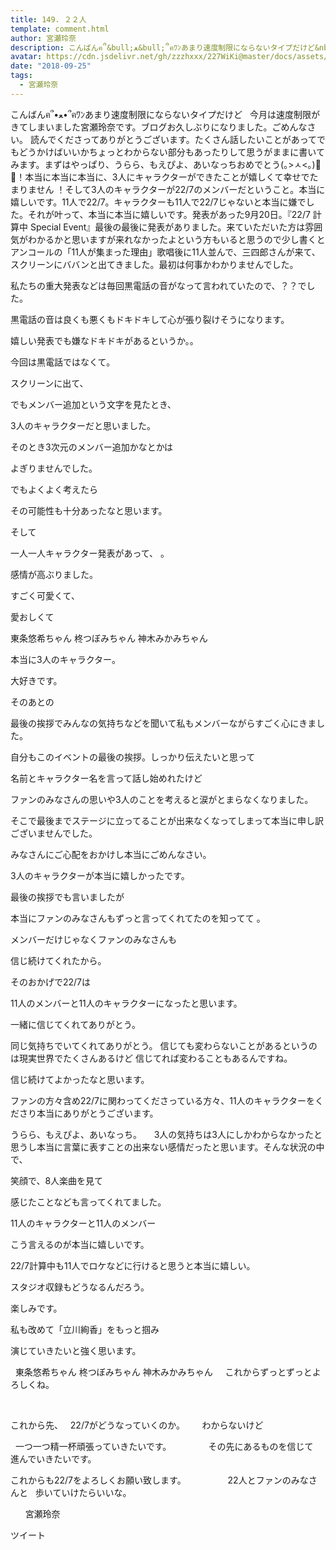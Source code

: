 ```yaml
---
title: 149. ２２人
template: comment.html
author: 宮瀬玲奈
description: こんばんฅ՞&bull;ﻌ&bull;՞ฅﾜﾝあまり速度制限にならないタイプだけど&nbsp;今月は速度制限がきてしまいました宮瀬玲奈です。ブログお久しぶりになりました。ごめんなさい。読んでくださってありがと...
avatar: https://cdn.jsdelivr.net/gh/zzzhxxx/227WiKi@master/docs/assets/photo/avatar/reina.jpg
date: "2018-09-25"
tags:
  - 宮瀬玲奈
---
```







こんばんฅ՞•ﻌ•՞ฅﾜﾝあまり速度制限にならないタイプだけど
 
今月は速度制限がきてしまいました宮瀬玲奈です。ブログお久しぶりになりました。ごめんなさい。
読んでくださってありがとうございます。たくさん話したいことがあってでもどうかけばいいかちょっとわからない部分もあったりして思うがままに書いてみます。まずはやっぱり、うらら、もえぴよ、あいなっちおめでとう(｡>ㅅ<｡)💓💓！本当に本当に本当に、3人にキャラクターができたことが嬉しくて幸せでたまりません ！そして3人のキャラクターが22/7のメンバーだということ。本当に嬉しいです。11人で22/7。キャラクターも11人で22/7じゃないと本当に嫌でした。それが叶って、本当に本当に嬉しいです。発表があった9月20日。『22/7 計算中 Special Event』最後の最後に発表がありました。来ていただいた方は雰囲気がわかるかと思いますが来れなかったよという方もいると思うので少し書くとアンコールの「11人が集まった理由」歌唱後に11人並んで、三四郎さんが来て、スクリーンにババンと出てきました。最初は何事かわかりませんでした。


私たちの重大発表などは毎回黒電話の音がなって言われていたので、？？でした。


黒電話の音は良くも悪くもドキドキして心が張り裂けそうになります。



嬉しい発表でも嫌なドキドキがあるというか。。





今回は黒電話ではなくて。





スクリーンに出て、



でもメンバー追加という文字を見たとき、


3人のキャラクターだと思いました。





そのとき3次元のメンバー追加かなとかは

よぎりませんでした。




でもよくよく考えたら

その可能性も十分あったなと思います。









そして


一人一人キャラクター発表があって、 。

感情が高ぶりました。



すごく可愛くて、

愛おしくて



東条悠希ちゃん
柊つぼみちゃん
神木みかみちゃん





本当に3人のキャラクター。




大好きです。








そのあとの


最後の挨拶でみんなの気持ちなどを聞いて私もメンバーながらすごく心にきました。



自分もこのイベントの最後の挨拶。しっかり伝えたいと思って

名前とキャラクター名を言って話し始めれたけど


ファンのみなさんの思いや3人のことを考えると涙がとまらなくなりました。







そこで最後までステージに立ってることが出来なくなってしまって本当に申し訳ございませんでした。



みなさんにご心配をおかけし本当にごめんなさい。










3人のキャラクターが本当に嬉しかったです。
















最後の挨拶でも言いましたが




本当にファンのみなさんもずっと言ってくれてたのを知ってて 。




メンバーだけじゃなくファンのみなさんも

信じ続けてくれたから。





そのおかげで22/7は

11人のメンバーと11人のキャラクターになったと思います。











一緒に信じてくれてありがとう。



同じ気持ちでいてくれてありがとう。
信じても変わらないことがあるというのは現実世界でたくさんあるけど
信じてれば変わることもあるんですね。




信じ続けてよかったなと思います。







ファンの方々含め22/7に関わってくださっている方々、11人のキャラクターをくださり本当にありがとうございます。
 
 
 
 
 
 



うらら、もえぴよ、あいなっち。
 
 
3人の気持ちは3人にしかわからなかったと思うし本当に言葉に表すことの出来ない感情だったと思います。そんな状況の中で、

笑顔で、8人楽曲を見て

感じたことなども言ってくれてました。
























11人のキャラクターと11人のメンバー


こう言えるのが本当に嬉しいです。










22/7計算中も11人でロケなどに行けると思うと本当に嬉しい。



スタジオ収録もどうなるんだろう。



楽しみです。















私も改めて「立川絢香」をもっと掴み

演じていきたいと強く思います。





 
東条悠希ちゃん
柊つぼみちゃん
神木みかみちゃん
 
 
これからずっとずっとよろしくね。
 
 
 
 
 

 
 
 
 
 
 
 
 
 
 
 

これから先、
 
22/7がどうなっていくのか。
 
 
 
わからないけど

 
一つ一つ精一杯頑張っていきたいです。
 
 
 
 
 
 
 
その先にあるものを信じて
 
 
進んでいきたいです。
 
 
 
 
 
 
 
 
 

これからも22/7をよろしくお願い致します。
 
 
 
 
 
 
 
 
22人とファンのみなさんと
 
歩いていけたらいいな。
 


 
 
 
宮瀬玲奈
 
 





ツイート



